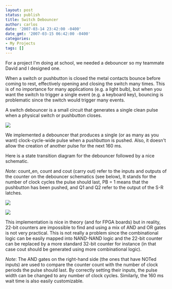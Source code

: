 ```yaml
---
layout: post
status: publish
title: Switch Debouncer
author: carlos
date: '2007-03-14 23:42:00 -0400'
date_gmt: '2007-03-15 06:42:00 -0400'
categories:
- My Projects
tags: []
---
```

For a project I'm doing at school, we needed a debouncer so my teammate David and I designed one.

When a switch or pushbutton is closed the metal contacts bounce before coming to rest, effectively opening and closing the switch many times. This is of no importance for many applications (e.g. a light bulb), but when you want the switch to trigger a single event (e.g. a keyboard key), bouncing is problematic since the switch would trigger many events.

A switch debouncer is a small circuit that generates a single clean pulse when a physical switch or pushbutton closes.

[![](http://4.bp.blogspot.com/_940DBYqYeYo/RfjsPYIglNI/AAAAAAAAAMI/oWiV9lw8L8Y/s320/debounce_graph.png)](http://4.bp.blogspot.com/_940DBYqYeYo/RfjsPYIglNI/AAAAAAAAAMI/oWiV9lw8L8Y/s1600-h/debounce_graph.png)

We implemented a debouncer that produces a single (or as many as you want) clock-cycle-wide pulse when a pushbutton is pushed. Also, it doesn't allow the creation of another pulse for the next 160 ms.

Here is a state transition diagram for the debouncer followed by a nice schematic.  
  
*Note*: count_en, count and cout (carry out) refer to the inputs and outputs of the counter on the debouncer schematics (see below), It stands for the number of clock cycles the pulse should last, PB = 1 means that the pushbutton has been pushed, and Q1 and Q2 refer to the output of the S-R latches.

[![](http://1.bp.blogspot.com/_940DBYqYeYo/RfjsPoIglOI/AAAAAAAAAMQ/Zg0BAuuz-bU/s320/debouncer+std.png)](http://1.bp.blogspot.com/_940DBYqYeYo/RfjsPoIglOI/AAAAAAAAAMQ/Zg0BAuuz-bU/s1600-h/debouncer+std.png)

[![](http://1.bp.blogspot.com/_940DBYqYeYo/RfjsPoIglPI/AAAAAAAAAMY/cvi-WdAixK0/s320/debouncer_schematics.png)](http://1.bp.blogspot.com/_940DBYqYeYo/RfjsPoIglPI/AAAAAAAAAMY/cvi-WdAixK0/s1600-h/debouncer_schematics.png)

This implementation is nice in theory (and for FPGA boards) but in reality, 22-bit counters are impossible to find and using a mix of AND and OR gates is not very practical. This is not really a problem since the combinational logic can be easily mapped into NAND-NAND logic and the 22-bit counter can be replaced by a more standard 32-bit counter for instance (in that case cout should be generated using more combinational logic).  

*Note*: The AND gates on the right-hand side (the ones that have NOTed inputs) are used to compare the counter count with the number of clock periods the pulse should last. By correctly setting their inputs, the pulse width can be changed to any number of clock cycles. Similarly, the 160 ms wait time is also easily customizable.